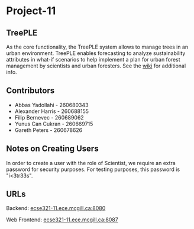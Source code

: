 # Project-11
## TreePLE

As the core functionality, the TreePLE system allows to manage trees in an urban environment.
TreePLE enables forecasting to analyze sustainability attributes in what-if scenarios to help implement a plan for urban forest management by scientists and urban foresters. See the [wiki](../../wiki) for additional info.

## Contributors

* Abbas Yadollahi - 260680343
* Alexander Harris - 260688155
* Filip Bernevec - 260689062
* Yunus Can Cukran - 260669715
* Gareth Peters - 260678626

## Notes on Creating Users

In order to create a user with the role of Scientist, we require an extra password for security purposes. For testing purposes, this password is "i<3tr33s".

## URLs

Backend: [ecse321-11.ece.mcgill.ca:8080](http://ecse321-11.ece.mcgill.ca:8080)

Web Frontend: [ecse321-11.ece.mcgill.ca:8087](http://ecse321-11.ece.mcgill.ca:8087)
